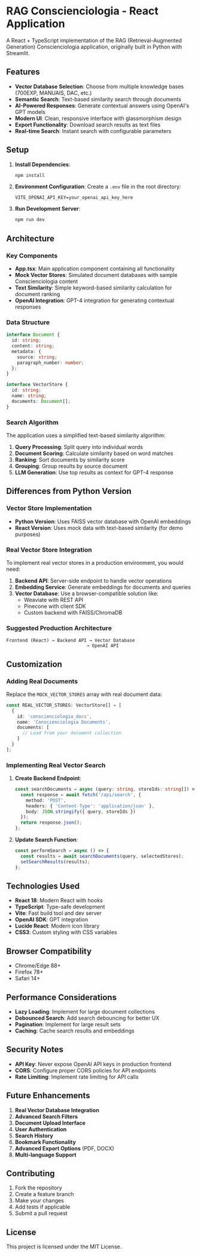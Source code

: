 # RAG Conscienciologia - React Application

A React + TypeScript implementation of the RAG (Retrieval-Augmented Generation) Conscienciologia application, originally built in Python with Streamlit.

## Features

- **Vector Database Selection**: Choose from multiple knowledge bases (700EXP, MANUAIS, DAC, etc.)
- **Semantic Search**: Text-based similarity search through documents
- **AI-Powered Responses**: Generate contextual answers using OpenAI's GPT models
- **Modern UI**: Clean, responsive interface with glassmorphism design
- **Export Functionality**: Download search results as text files
- **Real-time Search**: Instant search with configurable parameters

## Setup

1. **Install Dependencies**:
   ```bash
   npm install
   ```

2. **Environment Configuration**:
   Create a `.env` file in the root directory:
   ```
   VITE_OPENAI_API_KEY=your_openai_api_key_here
   ```

3. **Run Development Server**:
   ```bash
   npm run dev
   ```

## Architecture

### Key Components

- **App.tsx**: Main application component containing all functionality
- **Mock Vector Stores**: Simulated document databases with sample Conscienciologia content
- **Text Similarity**: Simple keyword-based similarity calculation for document ranking
- **OpenAI Integration**: GPT-4 integration for generating contextual responses

### Data Structure

```typescript
interface Document {
  id: string;
  content: string;
  metadata: {
    source: string;
    paragraph_number: number;
  };
}

interface VectorStore {
  id: string;
  name: string;
  documents: Document[];
}
```

### Search Algorithm

The application uses a simplified text-based similarity algorithm:

1. **Query Processing**: Split query into individual words
2. **Document Scoring**: Calculate similarity based on word matches
3. **Ranking**: Sort documents by similarity score
4. **Grouping**: Group results by source document
5. **LLM Generation**: Use top results as context for GPT-4 response

## Differences from Python Version

### Vector Store Implementation

- **Python Version**: Uses FAISS vector database with OpenAI embeddings
- **React Version**: Uses mock data with text-based similarity (for demo purposes)

### Real Vector Store Integration

To implement real vector stores in a production environment, you would need:

1. **Backend API**: Server-side endpoint to handle vector operations
2. **Embedding Service**: Generate embeddings for documents and queries
3. **Vector Database**: Use a browser-compatible solution like:
   - Weaviate with REST API
   - Pinecone with client SDK
   - Custom backend with FAISS/ChromaDB

### Suggested Production Architecture

```
Frontend (React) → Backend API → Vector Database
                              → OpenAI API
```

## Customization

### Adding Real Documents

Replace the `MOCK_VECTOR_STORES` array with real document data:

```typescript
const REAL_VECTOR_STORES: VectorStore[] = [
  {
    id: 'conscienciologia_docs',
    name: 'Conscienciologia Documents',
    documents: [
      // Load from your document collection
    ]
  }
];
```

### Implementing Real Vector Search

1. **Create Backend Endpoint**:
   ```typescript
   const searchDocuments = async (query: string, storeIds: string[]) => {
     const response = await fetch('/api/search', {
       method: 'POST',
       headers: { 'Content-Type': 'application/json' },
       body: JSON.stringify({ query, storeIds })
     });
     return response.json();
   };
   ```

2. **Update Search Function**:
   ```typescript
   const performSearch = async () => {
     const results = await searchDocuments(query, selectedStores);
     setSearchResults(results);
   };
   ```

## Technologies Used

- **React 18**: Modern React with hooks
- **TypeScript**: Type-safe development
- **Vite**: Fast build tool and dev server
- **OpenAI SDK**: GPT integration
- **Lucide React**: Modern icon library
- **CSS3**: Custom styling with CSS variables

## Browser Compatibility

- Chrome/Edge 88+
- Firefox 78+
- Safari 14+

## Performance Considerations

- **Lazy Loading**: Implement for large document collections
- **Debounced Search**: Add search debouncing for better UX
- **Pagination**: Implement for large result sets
- **Caching**: Cache search results and embeddings

## Security Notes

- **API Key**: Never expose OpenAI API keys in production frontend
- **CORS**: Configure proper CORS policies for API endpoints
- **Rate Limiting**: Implement rate limiting for API calls

## Future Enhancements

1. **Real Vector Database Integration**
2. **Advanced Search Filters**
3. **Document Upload Interface**
4. **User Authentication**
5. **Search History**
6. **Bookmark Functionality**
7. **Advanced Export Options** (PDF, DOCX)
8. **Multi-language Support**

## Contributing

1. Fork the repository
2. Create a feature branch
3. Make your changes
4. Add tests if applicable
5. Submit a pull request

## License

This project is licensed under the MIT License.